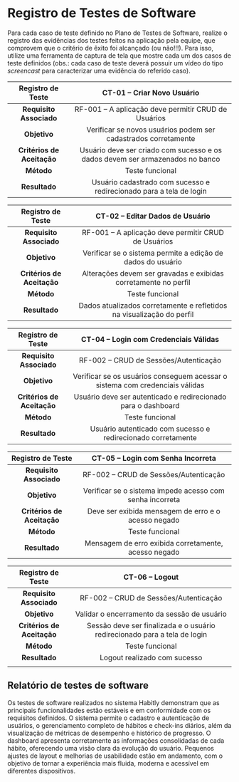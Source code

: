 # Registro de Testes de Software

Para cada caso de teste definido no Plano de Testes de Software, realize o registro das evidências dos testes feitos na aplicação pela equipe, que comprovem que o critério de êxito foi alcançado (ou não!!!). Para isso, utilize uma ferramenta de captura de tela que mostre cada um dos casos de teste definidos (obs.: cada caso de teste deverá possuir um vídeo do tipo _screencast_ para caracterizar uma evidência do referido caso).

|    **Registro de Teste**   |                         **CT-01 – Criar Novo Usuário**                        |
| :------------------------: | :---------------------------------------------------------------------------: |
|   **Requisito Associado**  |              RF-001 – A aplicação deve permitir CRUD de Usuários              |
|        **Objetivo**        |         Verificar se novos usuários podem ser cadastrados corretamente        |
| **Critérios de Aceitação** | Usuário deve ser criado com sucesso e os dados devem ser armazenados no banco |
|         **Método**         |                                Teste funcional                                |
|        **Resultado**       |      Usuário cadastrado com sucesso e redirecionado para a tela de login      |

|    **Registro de Teste**   |                  **CT-02 – Editar Dados de Usuário**                  |
| :------------------------: | :-------------------------------------------------------------------: |
|   **Requisito Associado**  |          RF-001 – A aplicação deve permitir CRUD de Usuários          |
|        **Objetivo**        |      Verificar se o sistema permite a edição de dados do usuário      |
| **Critérios de Aceitação** |    Alterações devem ser gravadas e exibidas corretamente no perfil    |
|         **Método**         |                            Teste funcional                            |
|        **Resultado**       | Dados atualizados corretamente e refletidos na visualização do perfil |

|    **Registro de Teste**   |                   **CT-04 – Login com Credenciais Válidas**                  |
| :------------------------: | :--------------------------------------------------------------------------: |
|   **Requisito Associado**  |                     RF-002 – CRUD de Sessões/Autenticação                    |
|        **Objetivo**        | Verificar se os usuários conseguem acessar o sistema com credenciais válidas |
| **Critérios de Aceitação** |         Usuário deve ser autenticado e redirecionado para o dashboard        |
|         **Método**         |                                Teste funcional                               |
|        **Resultado**       |         Usuário autenticado com sucesso e redirecionado corretamente         |

|    **Registro de Teste**   |           **CT-05 – Login com Senha Incorreta**          |
| :------------------------: | :------------------------------------------------------: |
|   **Requisito Associado**  |           RF-002 – CRUD de Sessões/Autenticação          |
|        **Objetivo**        | Verificar se o sistema impede acesso com senha incorreta |
| **Critérios de Aceitação** |    Deve ser exibida mensagem de erro e o acesso negado   |
|         **Método**         |                      Teste funcional                     |
|        **Resultado**       |   Mensagem de erro exibida corretamente, acesso negado   |

|    **Registro de Teste**   |                             **CT-06 – Logout**                            |
| :------------------------: | :-----------------------------------------------------------------------: |
|   **Requisito Associado**  |                   RF-002 – CRUD de Sessões/Autenticação                   |
|        **Objetivo**        |                Validar o encerramento da sessão de usuário                |
| **Critérios de Aceitação** | Sessão deve ser finalizada e o usuário redirecionado para a tela de login |
|         **Método**         |                              Teste funcional                              |
|        **Resultado**       |                        Logout realizado com sucesso                       |
                   |



## Relatório de testes de software

Os testes de software realizados no sistema Habitly demonstram que as principais funcionalidades estão estáveis e em conformidade com os requisitos definidos.
O sistema permite o cadastro e autenticação de usuários, o gerenciamento completo de hábitos e check-ins diários, além da visualização de métricas de desempenho e histórico de progresso.
O dashboard apresenta corretamente as informações consolidadas de cada hábito, oferecendo uma visão clara da evolução do usuário.
Pequenos ajustes de layout e melhorias de usabilidade estão em andamento, com o objetivo de tornar a experiência mais fluida, moderna e acessível em diferentes dispositivos.
